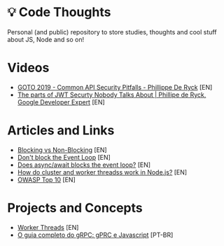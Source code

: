 # 💡 Code Thoughts
Personal (and public) repository to store studies, thoughts and cool stuff about JS, Node and so on!

# Videos
- [GOTO 2019 - Common API Security Pitfalls - Phillippe De Ryck](https://www.youtube.com/watch?v=Ss1tZjooo9I) [EN]
- [The parts of JWT Securty Nobody Talks About | Phillipe de Ryck, Google Developer Expert](https://www.youtube.com/watch?v=DPrhem174Ws) [EN]

# Articles and Links
- [Blocking vs Non-Blocking](https://nodejs.org/en/docs/guides/blocking-vs-non-blocking/) [EN]
- [Don't block the Event Loop](https://nodejs.org/en/docs/guides/dont-block-the-event-loop/) [EN]
- [Does async/await blocks the event loop?](https://stackoverflow.com/questions/51583483/does-async-await-blocks-event-loop) [EN]
- [How do cluster and worker threadss work in Node.js?](https://stackoverflow.com/questions/56656498/how-do-cluster-and-worker-theads-work-in-node-js) [EN]
- [OWASP Top 10](https://owasp.org/www-project-top-ten/) [EN]

# Projects and Concepts
- [Worker Threads]('./../concepts/worker%20threads/index.js) [EN]
- [O guia completo do gRPC: gPRC e Javascript](https://blog.lsantos.dev/o-guia-do-grpc-2/) [PT-BR]

